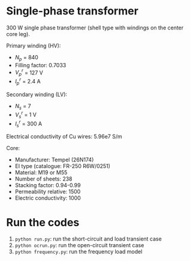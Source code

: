 # Single-phase transformer

300 W single phase transformer (shell type with windings on the center core leg).


Primary winding (HV):
- $N_p$ = 840
- Filling factor: 0.7033
- $V_p^r$ = 127 V
- $I_p^r$ = 2.4 A

Secondary winding (LV):
- $N_s$ = 7
- $V_s^r$ = 1 V
- $I_s^r$ = 300 A

Electrical conductivity of Cu wires: 5.96e7 S/m

Core:
- Manufacturer: Tempel (26N174)
- EI type (catalogue: FR-250 R6W/0251)
- Material: M19 or M55
- Number of sheets: 238
- Stacking factor: 0.94-0.99
- Permeability relative: 1500
- Electric conductivity: 1000


# Run the codes

1. ```python run.py```: run the short-circuit and load transient case
2. ```python ocrun.py```: run the open-circuit transient case
3. ```python frequency.py```: run the frequency load model

